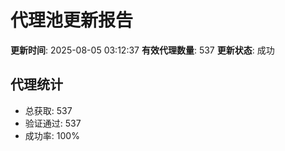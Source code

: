 # 代理池更新报告

**更新时间**: 2025-08-05 03:12:37
**有效代理数量**: 537
**更新状态**:  成功

## 代理统计
- 总获取: 537
- 验证通过: 537
- 成功率: 100%
